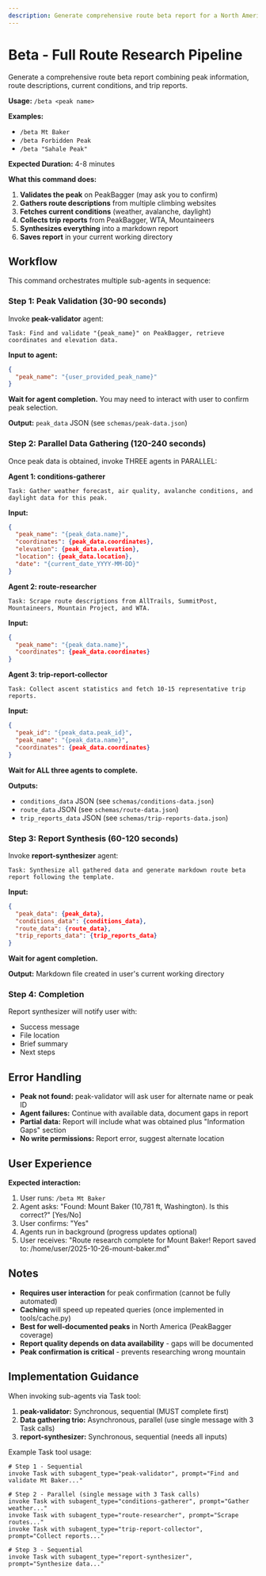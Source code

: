 ```yaml
---
description: Generate comprehensive route beta report for a North American mountain peak
---
```


# Beta - Full Route Research Pipeline

Generate a comprehensive route beta report combining peak information, route descriptions, current conditions, and trip reports.

**Usage:** `/beta <peak name>`

**Examples:**
- `/beta Mt Baker`
- `/beta Forbidden Peak`
- `/beta "Sahale Peak"`

**Expected Duration:** 4-8 minutes

**What this command does:**

1. **Validates the peak** on PeakBagger (may ask you to confirm)
2. **Gathers route descriptions** from multiple climbing websites
3. **Fetches current conditions** (weather, avalanche, daylight)
4. **Collects trip reports** from PeakBagger, WTA, Mountaineers
5. **Synthesizes everything** into a markdown report
6. **Saves report** in your current working directory

## Workflow

This command orchestrates multiple sub-agents in sequence:

### Step 1: Peak Validation (30-90 seconds)

Invoke **peak-validator** agent:
```
Task: Find and validate "{peak_name}" on PeakBagger, retrieve coordinates and elevation data.
```

**Input to agent:**
```json
{
  "peak_name": "{user_provided_peak_name}"
}
```

**Wait for agent completion.** You may need to interact with user to confirm peak selection.

**Output:** `peak_data` JSON (see `schemas/peak-data.json`)

### Step 2: Parallel Data Gathering (120-240 seconds)

Once peak data is obtained, invoke THREE agents in PARALLEL:

**Agent 1: conditions-gatherer**
```
Task: Gather weather forecast, air quality, avalanche conditions, and daylight data for this peak.
```

**Input:**
```json
{
  "peak_name": "{peak_data.name}",
  "coordinates": {peak_data.coordinates},
  "elevation": {peak_data.elevation},
  "location": {peak_data.location},
  "date": "{current_date_YYYY-MM-DD}"
}
```

**Agent 2: route-researcher**
```
Task: Scrape route descriptions from AllTrails, SummitPost, Mountaineers, Mountain Project, and WTA.
```

**Input:**
```json
{
  "peak_name": "{peak_data.name}",
  "coordinates": {peak_data.coordinates}
}
```

**Agent 3: trip-report-collector**
```
Task: Collect ascent statistics and fetch 10-15 representative trip reports.
```

**Input:**
```json
{
  "peak_id": "{peak_data.peak_id}",
  "peak_name": "{peak_data.name}",
  "coordinates": {peak_data.coordinates}
}
```

**Wait for ALL three agents to complete.**

**Outputs:**
- `conditions_data` JSON (see `schemas/conditions-data.json`)
- `route_data` JSON (see `schemas/route-data.json`)
- `trip_reports_data` JSON (see `schemas/trip-reports-data.json`)

### Step 3: Report Synthesis (60-120 seconds)

Invoke **report-synthesizer** agent:
```
Task: Synthesize all gathered data and generate markdown route beta report following the template.
```

**Input:**
```json
{
  "peak_data": {peak_data},
  "conditions_data": {conditions_data},
  "route_data": {route_data},
  "trip_reports_data": {trip_reports_data}
}
```

**Wait for agent completion.**

**Output:** Markdown file created in user's current working directory

### Step 4: Completion

Report synthesizer will notify user with:
- Success message
- File location
- Brief summary
- Next steps

## Error Handling

- **Peak not found:** peak-validator will ask user for alternate name or peak ID
- **Agent failures:** Continue with available data, document gaps in report
- **Partial data:** Report will include what was obtained plus "Information Gaps" section
- **No write permissions:** Report error, suggest alternate location

## User Experience

**Expected interaction:**
1. User runs: `/beta Mt Baker`
2. Agent asks: "Found: Mount Baker (10,781 ft, Washington). Is this correct?" [Yes/No]
3. User confirms: "Yes"
4. Agents run in background (progress updates optional)
5. User receives: "Route research complete for Mount Baker! Report saved to: /home/user/2025-10-26-mount-baker.md"

## Notes

- **Requires user interaction** for peak confirmation (cannot be fully automated)
- **Caching** will speed up repeated queries (once implemented in tools/cache.py)
- **Best for well-documented peaks** in North America (PeakBagger coverage)
- **Report quality depends on data availability** - gaps will be documented
- **Peak confirmation is critical** - prevents researching wrong mountain

## Implementation Guidance

When invoking sub-agents via Task tool:

1. **peak-validator:** Synchronous, sequential (MUST complete first)
2. **Data gathering trio:** Asynchronous, parallel (use single message with 3 Task calls)
3. **report-synthesizer:** Synchronous, sequential (needs all inputs)

Example Task tool usage:
```
# Step 1 - Sequential
invoke Task with subagent_type="peak-validator", prompt="Find and validate Mt Baker..."

# Step 2 - Parallel (single message with 3 Task calls)
invoke Task with subagent_type="conditions-gatherer", prompt="Gather weather..."
invoke Task with subagent_type="route-researcher", prompt="Scrape routes..."
invoke Task with subagent_type="trip-report-collector", prompt="Collect reports..."

# Step 3 - Sequential
invoke Task with subagent_type="report-synthesizer", prompt="Synthesize data..."
```
